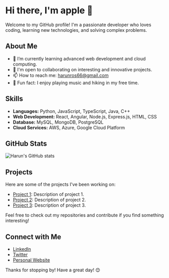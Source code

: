 # Hi there, I'm apple 👋

Welcome to my GitHub profile! I'm a passionate developer who loves coding, learning new technologies, and solving complex problems.

## About Me

- 🌱 I’m currently learning advanced web development and cloud computing.
- 💼 I'm open to collaborating on interesting and innovative projects.
- 📫 How to reach me: harunros66@gmail.com
- 🚀 Fun fact: I enjoy playing music and hiking in my free time.

## Skills

- **Languages:** Python, JavaScript, TypeScript, Java, C++
- **Web Development:** React, Angular, Node.js, Express.js, HTML, CSS
- **Database:** MySQL, MongoDB, PostgreSQL
- **Cloud Services:** AWS, Azure, Google Cloud Platform

## GitHub Stats

![Harun's GitHub stats](https://github-readme-stats.vercel.app/api?username=harunros66&show_icons=true&theme=radical)

## Projects

Here are some of the projects I've been working on:

- [Project 1](https://github.com/harunros66/project1): Description of project 1.
- [Project 2](https://github.com/harunros66/project2): Description of project 2.
- [Project 3](https://github.com/harunros66/project3): Description of project 3.

Feel free to check out my repositories and contribute if you find something interesting!

## Connect with Me

- [LinkedIn](https://www.linkedin.com/in/harunros66)
- [Twitter](https://x.com/rosyidin_harun)
- [Personal Website](https://harunros66.dev)

Thanks for stopping by! Have a great day! 😊
